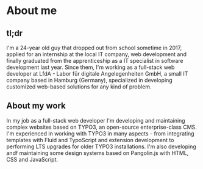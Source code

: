 # About me

## tl;dr
I'm a 24-year old guy that dropped out from school sometime in 2017, applied for an internship at the local IT company, web development and finally graduated from the apprenticeship as a IT specialist in software development last year.
Since them, I'm working as a full-stack web developer at LfdA - Labor für digitale Angelegenheiten GmbH, a small IT company based in Hamburg (Germany), specialized in developing customized web-based solutions for any kind of problem.

## About my work
In my job as a full-stack web developer I'm developing and maintaining complex websites based on TYPO3, an open-source enterprise-class CMS. I'm experienced in working with TYPO3 in many aspects - from integrating templates with Fluid and TypoScript and extension development to performing LTS upgrades for older TYPO3 installations. I'm also developing andf maintaining some design systems based on Pangolin.js with HTML, CSS and JavaScript.
